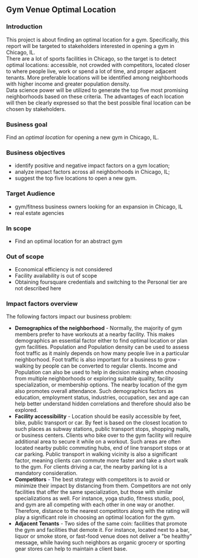 ## Gym Venue Optimal Location  

### Introduction
This project is about finding an optimal location for a gym. Specifically, this report will be targeted to stakeholders interested in opening a gym in Chicago, IL.  
There are a lot of sports facilities in Chicago, so the target is to detect optimal locations: accessible, not crowded with competitors, located closer to where people live, work or spend a lot of time, and proper adjacent tenants. More preferable locations will be identified among neighborhoods with higher income and greater population density.  
Data science power will be utilized to generate the top five most promising neighborhoods based on these criteria. The advantages of each location will then be clearly expressed so that the best possible final location can be chosen by stakeholders.

### Business goal
Find an *optimal* *location* for opening a new gym in Chicago, IL.

### Business objectives
- identify positive and negative impact factors on a gym location;
- analyze impact factors across all neighborhoods in Chicago, IL;
- suggest the top five locations to open a new gym.

### Target Audience
- gym/fitness business owners looking for an expansion in Chicago, IL
- real estate agencies 

### In scope
- Find an optimal location for an abstract gym

### Out of scope
- Economical efficiency is not considered
- Facility availability is out of scope
- Obtaining foursquare credentials and switching to the Personal tier are not described here  

### Impact factors overview
The following factors impact our business problem:
* **Demographics of the neighborhood** - Normally, the majority of gym members prefer to have workouts at a nearby facility. This makes demographics an essential factor either to find optimal location or plan gym facilities. Population and Population density can be used to assess foot traffic as it mainly depends on how many people live in a particular neighborhood. Foot traffic is also important for a business to grow - walking by people can be converted to regular clients. Income and Population can also be used to help in decision making when choosing from multiple neighborhoods or exploring suitable quality, facility specialization, or membership options. The nearby location of the gym also promotes overall attendance. Such demographics factors as education, employment status, industries, occupation, sex and age can help better understand hidden correlations and therefore should also be explored.
* **Facility accessibility** - Location should be easily accessible by feet, bike, public transport or car. By feet is based on the closest location to such places as subway stations, public transport stops, shopping malls, or business centers. Clients who bike over to the gym facility will require additional area to secure it while on a workout. Such areas are often located nearby public commuting hubs, end of line transport stops or at car parking. Public transport in walking vicinity is also a significant factor, meaning clients can commute more faster and take a short walk to the gym. For clients driving a car, the nearby parking lot is a mandatory consideration.
* **Competitors** - The best strategy with competitors is to avoid or minimize their impact by distancing from them. Competitors are not only facilities that offer the same specialization, but those with similar specializations as well. For instance, yoga studio, fitness studio, pool, and gym are all competing with each other in one way or another. Therefore, distance to the nearest competitors along with the rating will play a significant role in choosing an optimal location for the gym.
* **Adjacent Tenants** - Two sides of the same coin: facilities that promote the gym and facilities that demote it. For instance, located next to a bar, liquor or smoke store, or fast-food venue does not deliver a "be healthy" message, while having such neighbors as organic grocery or sporting gear stores can help to maintain a client base.
